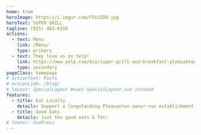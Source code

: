 ```yaml
---
home: true
heroImage: https://i.imgur.com/FfeJZD9.jpg
heroText: SUPER GRILL
tagline: (925) 463-6310
actions:
  - text: Menu
    link: /Menu/
    type: primary
  - text: They love us on Yelp!
    link: https://www.yelp.com/biz/super-grill-and-breakfast-pleasanton
    type: secondary
pageClass: homepage
# actionText: Posts
# actionLink: /blog/
# layout: SpecialLayout #uses SpecialLayout.vue instead
features:
  - title: Eat Locally
    details: Support a longstanding Pleasanton owner-run establishment 
  - title: Good Eats
    details: Just the good eats & TVs!  
# footer: VuePress 
---
```


<!-- <Home/> -->